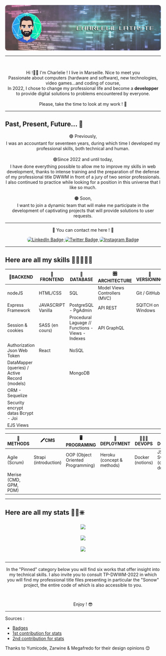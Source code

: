 <div align="center"><img style="border-radius: 8px;" src='./GitHub.png'></div>

<hr>

<br>

<p align="center">
Hi !👋🏼 I'm Charlelie ! I live in Marseille. Nice to meet you <br>
Passionate about computers (hardware and software), new technologies, video games...and coding of course,
<br>
In 2022, I chose to change my professional life and become a <strong>developper</strong> to provide digital solutions to problems encountered by everyone.<br>
<br>
Please, take the time to look at my work ! 🙏
</p>

<hr>

## Past, Present, Future... 🔮

<p align="center">
🟣 Previously,<br> I was an accountant for seventeen years, during which time I developed my professional skills, both technical and human.<br><br>
🟢Since 2022 and until today,<br> I have done everything possible to allow me to improve my skills in web development, thanks to intense training and the preparation of the defense of my professional title DWWM in front of a jury of two senior professionals. I also continued to practice while looking for a position in this universe that I like so much.<br><br>
🟠 Soon,<br> I want to join a dynamic team that will make me participate in the development of captivating projects that will provide solutions to user requests.
</p>

<hr>

<p align="center">
📡 You can contact me here ! 📡
</p>

<div id="badges" align="center">
  <a href="https://www.linkedin.com/in/fredericguiou/">
    <img style="border-radius: 8px;" src="https://img.shields.io/badge/LinkedIn-blue?style=for-the-badge&logo=linkedin&logoColor=white" alt="LinkedIn Badge"/>
  </a>
  <a href="https://twitter.com/TheDevMot">
    <img style="border-radius: 8px;" src="https://img.shields.io/badge/Twitter-9cf?style=for-the-badge&logo=twitter&logoColor=white" alt="Twitter Badge"/>
  </a>
  <a href="https://www.instagram.com/thedevmot/">
    <img style="border-radius: 8px;" src="https://img.shields.io/badge/Instagram-blueviolet?style=for-the-badge&logo=instagram&logoColor=white" alt="Instagram Badge"/>
  </a>
</div>

<hr>

## Here are all my skills 🤩🤖👨🏻‍💻

|🤖BACKEND|🎨FRONTEND|🔧DATABASE|🎛️ARCHITECTURE|🔎VERSIONING|
|--|--|--|--|--|
|nodeJS|HTML/CSS|SQL|Model Views Controllers (MVC)|Git / GitHub
|Express Framework|JAVASCRIPT Vanilla|PostgreSQL - PgAdmin|API REST|SQITCH on Windows
|Session & cookies|SASS (en cours)|Procedural Laguage // Functions - Views - Indexes|API GraphQL||
|Authorization Json Web Token|React|NoSQL|||
|DataMapper (queries) / Active Record (models)||MongoDB|||
|ORM - Sequelize|||||
|Security encrypt datas Bcrypt - Joi|||||
|EJS Views|||||

|🔬METHODS|🖍️CMS|🖥️PROGRAMING|🚀DEPLOYMENT|👨🏻‍💻DEVOPS|📄DOCUMENTATION|
|--|--|--|--|--|--|
|Agile (Scrum)|Strapi (introduction)|OOP (Object Oriented Programming)|Heroku (concept & methods)|Docker (notions)|JSdocs // SwaggerDocs (concept & how to do)|
|Merise (CMD, GPM, PDM)||||||

<hr>

## Here are all my stats 🔬🧪❇️

<div align="center"><img src='https://streak-stats.demolab.com?user=FredGuiou&theme=cobalt&border_radius=20&background=0A2932'></div>

<br>
<div align="center"><img src='https://github-readme-stats.vercel.app/api?username=FredGuiou&show_icons=true&theme=cobalt&border_radius=20&bg_color=0A2932'></div>

<br>
<div align="center"><img src='https://github-readme-stats.vercel.app/api/top-langs/?username=FredGuiou&layout=compact&theme=cobalt&border_radius=20&bg_color=0A2932'></div>

<br>
<hr>
<p align="center">
In the "Pinned" category below you will find six works that offer insight into my technical skills. I also invite you to consult TP-DWWM-2022 in which you will find my professional title files presenting in particular the "Sonow" project, the entire code of which is also accessible to you.
</p><br>
<p align="center">
Enjoy ! 😎
</p>

<hr>
Sources :

* [Badges](https://shields.io/category/build)
* [1st contribution for stats](https://github.com/DenverCoder1/github-readme-streak-stats)
* [2nd contribution for stats](https://github.com/anuraghazra/github-readme-stats#github-stats-card)

Thanks to Yumicode, Zarwine & Megafredo for their design opinions 😊

